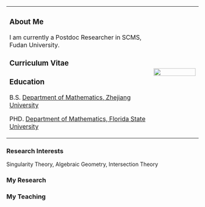 
<table border="0">
  <tr>
    <td width="75%">
      <h3>
        <a>About Me</a>
       </h3>
      <p>
 I am currently a Postdoc Researcher in SCMS, Fudan University.
     </p>
  <h3>
<a>Curriculum Vitae</a>
</h3>
<h3>
Education
</h3> 
<p>B.S. <a href="http://www.math.zju.edu.cn/">Department of Mathematics, Zhejiang University</a>
</p>
<p>
PHD. <a href="http://www.math.fsu.edu/">Department of Mathematics, Florida State University</a>
</p>
</td>
 
 <td width="25%">
      <img src="16_0315_(263).jpg" width="100%">    
    </td>
  </tr>
</table>


<h3>
<a>Research Interests</a>
</h3>
<p>
Singularity Theory, Algebraic Geometry, Intersection Theory
</p>
 <h3>
<a>My Research</a>
</h3>
<h3>
<a>My Teaching</a>
</h3>


 
 

 


